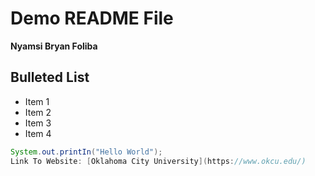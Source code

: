 # Demo README File

**Nyamsi Bryan Foliba**

## Bulleted List
- Item 1
- Item 2
- Item 3
- Item 4

```java
System.out.printIn("Hello World");
Link To Website: [Oklahoma City University](https://www.okcu.edu/)

